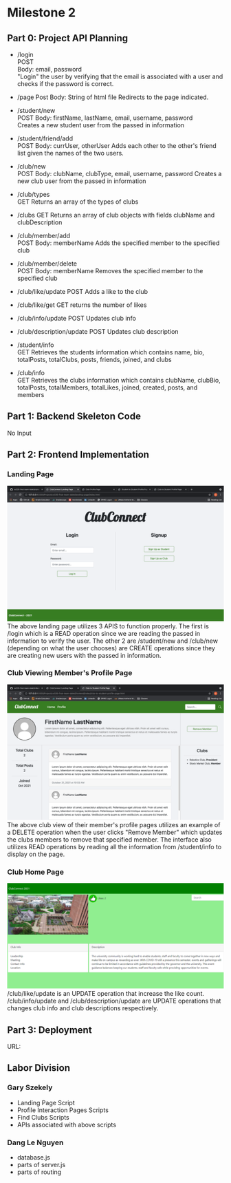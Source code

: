 # Milestone 2

## Part 0: Project API Planning

- /login  
POST  
Body: email, password  
"Login" the user by verifying that the email is associated with a user and checks if the password is correct.

- /page
Post
Body: String of html file
Redirects to the page indicated.

- /student/new  
POST
Body: firstName, lastName, email, username, password  
Creates a new student user from the passed in information

- /student/friend/add  
POST
Body: currUser, otherUser
Adds each other to the other's friend list given the names of the two users.

- /club/new  
POST
Body: clubName, clubType, email, username, password
Creates a new club user from the passed in information

- /club/types  
GET
Returns an array of the types of clubs

- /clubs
GET
Returns an array of club objects with fields clubName and clubDescription

- /club/member/add  
POST
Body: memberName
Adds the specified member to the specified club

- /club/member/delete  
POST
Body: memberName
Removes the specified member to the specified club

- /club/like/update
POST
Adds a like to the club

- /club/like/get
GET
returns the number of likes

- /club/info/update
POST
Updates club info

- /club/description/update
POST
Updates club description

- /student/info  
GET
Retrieves the students information which contains name, bio, totalPosts, totalClubs, posts, friends, joined, and clubs

- /club/info  
GET
Retrieves the clubs information which contains clubName, clubBio, totalPosts, totalMembers, totalLikes, joined, created, posts, and members

## Part 1: Backend Skeleton Code

No Input

## Part 2: Frontend Implementation

### Landing Page
![Landing Page Image](html-and-css/LandingPage.png "Landing Page")
The above landing page utilizes 3 APIS to function properly. The first is /login which is a READ operation since we are reading the passed in information to verify the user. The other 2 are /student/new and /club/new (depending on what the user chooses) are CREATE operations since they are creating new users with the passed in information.

### Club Viewing Member's Profile Page
![Club Viewing Member's Profile Page Image](html-and-css/ClubToStudentProfilePage.png "Club Viewing Member's Profile Page")
The above club view of their member's profile pages utilizes an example of a DELETE operation when the user clicks "Remove Member" which updates the clubs members to remove that specified member. The interface also utilizes READ operations by reading all the information from /student/info to display on the page.

### Club Home Page
![Club Home Page](html-and-css/ClubHomePage2.png "Club Home Page")
/club/like/update is an UPDATE operation that increase the like count. /club/info/update and /club/description/update are UPDATE operations that changes club info and club descriptions respectively.

## Part 3: Deployment

URL: 

## Labor Division
  ### Gary Szekely
  - Landing Page Script
  - Profile Interaction Pages Scripts
  - Find Clubs Scripts
  - APIs associated with above scripts
  ### Dang Le Nguyen
  - database.js
  - parts of server.js
  - parts of routing